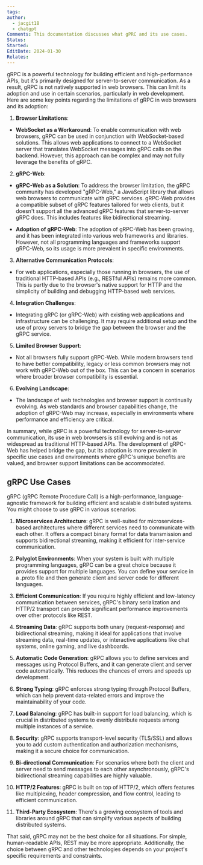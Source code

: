 ```yaml
---
tags: 
author:
  - jacgit18
  - chatgpt
Comments: This documentation discusses what gPRC and its use cases.
Status: 
Started: 
EditDate: 2024-01-30
Relates:
---
```

gRPC is a powerful technology for building efficient and high-performance APIs, but it's primarily designed for server-to-server communication. As a result, gRPC is not natively supported in web browsers. This can limit its adoption and use in certain scenarios, particularly in web development. Here are some key points regarding the limitations of gRPC in web browsers and its adoption:  
  
1. **Browser Limitations**:  
- **WebSocket as a Workaround**: To enable communication with web browsers, gRPC can be used in conjunction with WebSocket-based solutions. This allows web applications to connect to a WebSocket server that translates WebSocket messages into gRPC calls on the backend. However, this approach can be complex and may not fully leverage the benefits of gRPC.  
  
2. **gRPC-Web**:  
- **gRPC-Web as a Solution**: To address the browser limitation, the gRPC community has developed "gRPC-Web," a JavaScript library that allows web browsers to communicate with gRPC services. gRPC-Web provides a compatible subset of gRPC features tailored for web clients, but it doesn't support all the advanced gRPC features that server-to-server gRPC does. This includes features like bidirectional streaming.  
  
- **Adoption of gRPC-Web**: The adoption of gRPC-Web has been growing, and it has been integrated into various web frameworks and libraries. However, not all programming languages and frameworks support gRPC-Web, so its usage is more prevalent in specific environments.  
  
3. **Alternative Communication Protocols**:  
- For web applications, especially those running in browsers, the use of traditional HTTP-based APIs (e.g., RESTful APIs) remains more common. This is partly due to the browser's native support for HTTP and the simplicity of building and debugging HTTP-based web services.  
  
4. **Integration Challenges**:  
- Integrating gRPC (or gRPC-Web) with existing web applications and infrastructure can be challenging. It may require additional setup and the use of proxy servers to bridge the gap between the browser and the gRPC service.  
  
5. **Limited Browser Support**:  
- Not all browsers fully support gRPC-Web. While modern browsers tend to have better compatibility, legacy or less common browsers may not work with gRPC-Web out of the box. This can be a concern in scenarios where broader browser compatibility is essential.  
  
6. **Evolving Landscape**:  
- The landscape of web technologies and browser support is continually evolving. As web standards and browser capabilities change, the adoption of gRPC-Web may increase, especially in environments where performance and efficiency are critical.  
  
In summary, while gRPC is a powerful technology for server-to-server communication, its use in web browsers is still evolving and is not as widespread as traditional HTTP-based APIs. The development of gRPC-Web has helped bridge the gap, but its adoption is more prevalent in specific use cases and environments where gRPC's unique benefits are valued, and browser support limitations can be accommodated.


## gRPC Use Cases


gRPC (gRPC Remote Procedure Call) is a high-performance, language-agnostic framework for building efficient and scalable distributed systems. You might choose to use gRPC in various scenarios:  
  
1. **Microservices Architecture**: gRPC is well-suited for microservices-based architectures where different services need to communicate with each other. It offers a compact binary format for data transmission and supports bidirectional streaming, making it efficient for inter-service communication.  
  
2. **Polyglot Environments**: When your system is built with multiple programming languages, gRPC can be a great choice because it provides support for multiple languages. You can define your service in a .proto file and then generate client and server code for different languages.  
  
3. **Efficient Communication**: If you require highly efficient and low-latency communication between services, gRPC's binary serialization and HTTP/2 transport can provide significant performance improvements over other protocols like REST.  
  
4. **Streaming Data**: gRPC supports both unary (request-response) and bidirectional streaming, making it ideal for applications that involve streaming data, real-time updates, or interactive applications like chat systems, online gaming, and live dashboards.  
  
5. **Automatic Code Generation**: gRPC allows you to define services and messages using Protocol Buffers, and it can generate client and server code automatically. This reduces the chances of errors and speeds up development.  
  
6. **Strong Typing**: gRPC enforces strong typing through Protocol Buffers, which can help prevent data-related errors and improve the maintainability of your code.  
  
7. **Load Balancing**: gRPC has built-in support for load balancing, which is crucial in distributed systems to evenly distribute requests among multiple instances of a service.  
  
8. **Security**: gRPC supports transport-level security (TLS/SSL) and allows you to add custom authentication and authorization mechanisms, making it a secure choice for communication.  
  
9. **Bi-directional Communication**: For scenarios where both the client and server need to send messages to each other asynchronously, gRPC's bidirectional streaming capabilities are highly valuable.  
  
10. **HTTP/2 Features**: gRPC is built on top of HTTP/2, which offers features like multiplexing, header compression, and flow control, leading to efficient communication.  
  
11. **Third-Party Ecosystem**: There's a growing ecosystem of tools and libraries around gRPC that can simplify various aspects of building distributed systems.  
  
That said, gRPC may not be the best choice for all situations. For simple, human-readable APIs, REST may be more appropriate. Additionally, the choice between gRPC and other technologies depends on your project's specific requirements and constraints.
